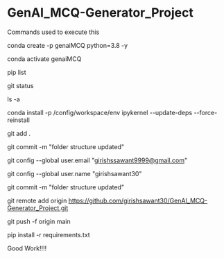 # GenAI_MCQ-Generator_Project

Commands used to execute this

conda create -p genaiMCQ python=3.8 -y

conda activate genaiMCQ

pip list

git status

ls -a

conda install -p /config/workspace/env ipykernel --update-deps --force-reinstall

git add .

git commit -m "folder structure updated"

git config --global user.email "girishssawant9999@gmail.com"

git config --global user.name "girishsawant30"

git commit -m "folder structure updated"

git remote add origin https://github.com/girishsawant30/GenAI_MCQ-Generator_Project.git

git push -f origin main
   
pip install -r requirements.txt 

Good Work!!!!